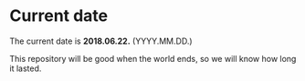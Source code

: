 # Current date

The current date is **2018.06.22.** (YYYY.MM.DD.)

This repository will be good when the world ends, so we will know how long it lasted.